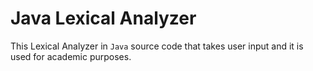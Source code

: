 # Java Lexical Analyzer

This Lexical Analyzer in ```Java``` source code that takes user input and it is used for academic purposes.
